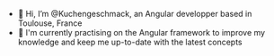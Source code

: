 - 👋 Hi, I’m @Kuchengeschmack, an Angular developper based in Toulouse, France
- 🌱 I'm currently practising on the Angular framework to improve my knowledge and keep me up-to-date with the latest concepts
